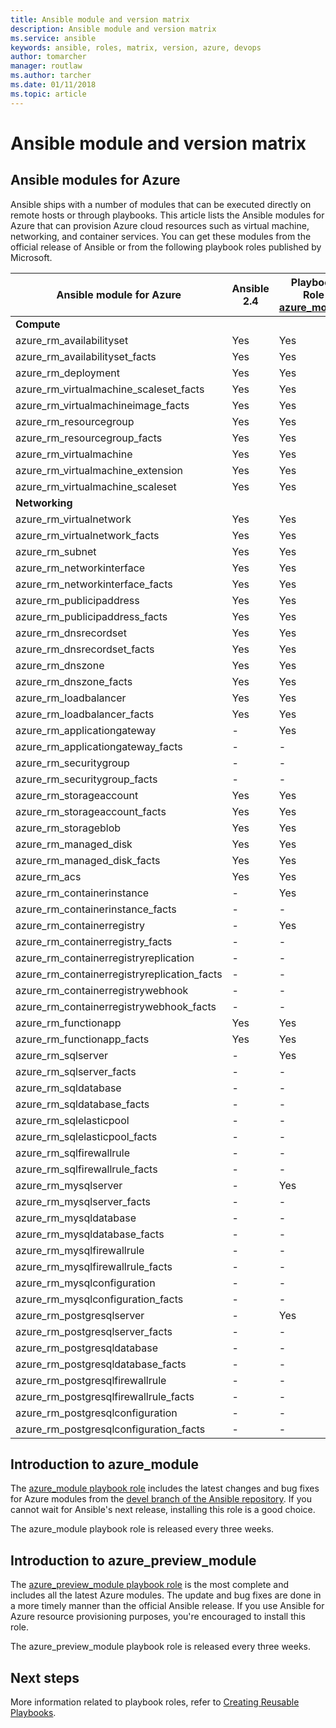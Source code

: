 ```yaml
---
title: Ansible module and version matrix
description: Ansible module and version matrix
ms.service: ansible
keywords: ansible, roles, matrix, version, azure, devops
author: tomarcher
manager: routlaw
ms.author: tarcher
ms.date: 01/11/2018
ms.topic: article
---
```


# Ansible module and version matrix

## Ansible modules for Azure
Ansible ships with a number of modules that can be executed directly on remote hosts or through playbooks.
This article lists the Ansible modules for Azure that can provision Azure cloud resources such as virtual machine, networking, and container services. You can get these modules from the official release of Ansible or from the following playbook roles published by Microsoft.

| Ansible module for Azure                   |  Ansible 2.4 |  Playbook Role [azure_module](#introduction-to-azuremodule) |  Playbook Role [azure_preview_module](#introduction-to-azurepreviewmodule) | 
|---------------------------------------------|--------------|-----------------------------|-------------------------------------| 
| **Compute**                    |           |                          |                                  | 
| azure_rm_availabilityset                    | Yes          | Yes                         | Yes                                 | 
| azure_rm_availabilityset_facts              | Yes          | Yes                         | Yes                                 | 
| azure_rm_deployment                         | Yes          | Yes                         | Yes                                 | 
| azure_rm_virtualmachine_scaleset_facts      | Yes          | Yes                         | Yes                                 | 
| azure_rm_virtualmachineimage_facts          | Yes          | Yes                         | Yes                                 | 
| azure_rm_resourcegroup                      | Yes          | Yes                         | Yes                                 | 
| azure_rm_resourcegroup_facts                | Yes          | Yes                         | Yes                                 | 
| azure_rm_virtualmachine                     | Yes          | Yes                         | Yes                                 | 
| azure_rm_virtualmachine_extension           | Yes          | Yes                         | Yes                                 | 
| azure_rm_virtualmachine_scaleset            | Yes          | Yes                         | Yes                                 | 
| **Networking**                    |           |                          |                                  | 
| azure_rm_virtualnetwork                     | Yes          | Yes                         | Yes                                 | 
| azure_rm_virtualnetwork_facts               | Yes          | Yes                         | Yes                                 | 
| azure_rm_subnet                             | Yes          | Yes                         | Yes                                 | 
| azure_rm_networkinterface                   | Yes          | Yes                         | Yes                                 | 
| azure_rm_networkinterface_facts             | Yes          | Yes                         | Yes                                 | 
| azure_rm_publicipaddress                    | Yes          | Yes                         | Yes                                 | 
| azure_rm_publicipaddress_facts              | Yes          | Yes                         | Yes                                 | 
| azure_rm_dnsrecordset                       | Yes          | Yes                         | Yes                                 | 
| azure_rm_dnsrecordset_facts                 | Yes          | Yes                         | Yes                                 | 
| azure_rm_dnszone                            | Yes          | Yes                         | Yes                                 | 
| azure_rm_dnszone_facts                      | Yes          | Yes                         | Yes                                 | 
| azure_rm_loadbalancer                       | Yes          | Yes                         | Yes                                 | 
| azure_rm_loadbalancer_facts                 | Yes          | Yes                         | Yes                                 | 
| azure_rm_applicationgateway                 | -            | Yes                         |                                     | 
| azure_rm_applicationgateway_facts           | -            | -                           | Yes                                 | 
| azure_rm_securitygroup                      | -            | -                           | Yes                                 | 
| azure_rm_securitygroup_facts                | -            | -                           | Yes                                 | 
| azure_rm_storageaccount                     | Yes          | Yes                         | Yes                                 | 
| azure_rm_storageaccount_facts               | Yes          | Yes                         | Yes                                 | 
| azure_rm_storageblob                        | Yes          | Yes                         | Yes                                 | 
| azure_rm_managed_disk                       | Yes          | Yes                         | Yes                                 | 
| azure_rm_managed_disk_facts                 | Yes          | Yes                         | Yes                                 | 
| azure_rm_acs                                | Yes          | Yes                         | Yes                                 | 
| azure_rm_containerinstance                  | -            | Yes                        |                                     | 
| azure_rm_containerinstance_facts            | -            | -                           | Yes                                 | 
| azure_rm_containerregistry                  | -            | Yes                         | Yes                                 | 
| azure_rm_containerregistry_facts            | -            | -                           | Yes                                 | 
| azure_rm_containerregistryreplication       | -            | -                           | Yes                                 | 
| azure_rm_containerregistryreplication_facts | -            | -                           | Yes                                 | 
| azure_rm_containerregistrywebhook           | -            | -                           | Yes                                 | 
| azure_rm_containerregistrywebhook_facts     | -            | -                           | Yes                                 | 
| azure_rm_functionapp                        | Yes          | Yes                         | Yes                                 | 
| azure_rm_functionapp_facts                  | Yes          | Yes                         | Yes                                 | 
| azure_rm_sqlserver                          | -            | Yes                         | Yes                                 | 
| azure_rm_sqlserver_facts                    | -            | -                           | Yes                                 | 
| azure_rm_sqldatabase                        | -            | -                           | Yes                                 | 
| azure_rm_sqldatabase_facts                  | -            | -                           | Yes                                 | 
| azure_rm_sqlelasticpool                     | -            | -                           | Yes                                 | 
| azure_rm_sqlelasticpool_facts               | -            | -                           | Yes                                 | 
| azure_rm_sqlfirewallrule                    | -            | -                           | Yes                                 | 
| azure_rm_sqlfirewallrule_facts              | -            | -                           | Yes                                 | 
| azure_rm_mysqlserver                        | -            | Yes                         | Yes                                 | 
| azure_rm_mysqlserver_facts                  | -            | -                           | Yes                                 | 
| azure_rm_mysqldatabase                      | -            | -                           | Yes                                 | 
| azure_rm_mysqldatabase_facts                | -            | -                           | Yes                                 | 
| azure_rm_mysqlfirewallrule                  | -            | -                           | Yes                                 | 
| azure_rm_mysqlfirewallrule_facts            | -            | -                           | Yes                                 | 
| azure_rm_mysqlconfiguration                 | -            | -                           | Yes                                 | 
| azure_rm_mysqlconfiguration_facts           | -            | -                           | Yes                                 | 
| azure_rm_postgresqlserver                   | -            | Yes                         | Yes                                 | 
| azure_rm_postgresqlserver_facts             | -            | -                           | Yes                                 | 
| azure_rm_postgresqldatabase                 | -            | -                           | Yes                                 | 
| azure_rm_postgresqldatabase_facts           | -            | -                           | Yes                                 | 
| azure_rm_postgresqlfirewallrule             | -            | -                           | Yes                                 | 
| azure_rm_postgresqlfirewallrule_facts       | -            | -                           | Yes                                 | 
| azure_rm_postgresqlconfiguration            | -            | -                           | Yes                                 | 
| azure_rm_postgresqlconfiguration_facts      | -            | -                           | Yes                                 | 

## Introduction to azure_module
The [azure_module playbook role](https://galaxy.ansible.com/Azure/azure_modules/) includes the latest changes and bug fixes for Azure modules from the [devel branch of the Ansible repository](https://github.com/ansible/ansible/tree/devel). If you cannot wait for Ansible's next release, installing this role is a good choice.

The azure_module playbook role is released every three weeks.

## Introduction to azure_preview_module
The [azure_preview_module playbook role](https://galaxy.ansible.com/Azure/azure_preview_modules/) is the most complete and includes all the latest Azure modules. The update and bug fixes are done in a more timely manner than the official Ansible release. If you use Ansible for Azure resource provisioning purposes, you're encouraged to install this role.

The azure_preview_module playbook role is released every three weeks.

## Next steps
More information related to playbook roles, refer to [Creating Reusable Playbooks](http://docs.ansible.com/ansible/latest/playbooks_reuse.html). 